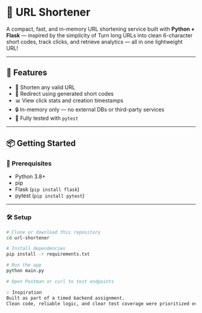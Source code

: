 # 🔗 URL Shortener

A compact, fast, and in-memory URL shortening service built with **Python + Flask** — inspired by the simplicity of Turn long URLs into clean 6-character short codes, track clicks, and retrieve analytics — all in one lightweight URL!

---

## 🚀 Features

- 📎 Shorten any valid URL
- 🚦 Redirect using generated short codes
- 📊 View click stats and creation timestamps
- 🔒 In-memory only — no external DBs or third-party services
- 🧪 Fully tested with `pytest`

---

## 📦 Getting Started

### 🔧 Prerequisites

- Python 3.8+
- pip
- Flask (`pip install flask`)
- pytest (`pip install pytest`)

---

### 🛠️ Setup

```bash
# Clone or download this repository
cd url-shortener

# Install dependencies
pip install -r requirements.txt

# Run the app
python main.py

# Open Postman or curl to test endpoints

💡 Inspiration
Built as part of a timed backend assignment.
Clean code, reliable logic, and clear test coverage were prioritized over bells and whistles.
